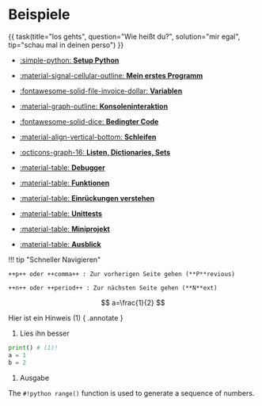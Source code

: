 # Beispiele

{{ task(title="los gehts", question="Wie heißt du?", solution="mir egal", tip="schau mal in deinen perso") }}


<div class="grid cards" markdown>

- [:simple-python: **Setup Python**](mengenlehre/verschiedene_schreibweisen)

- [:material-signal-cellular-outline: **Mein erstes Programm**](lineare_funktionen/lineare_funktionen.md)

- [:fontawesome-solid-file-invoice-dollar: **Variablen**](deskriptive_statistik/index.md)

- [:material-graph-outline: **Konsoleninteraktion**](verteilung/verteilung.md)

- [:fontawesome-solid-dice: **Bedingter Code**](wahrscheinlichkeitstheorie/wahrscheinlichkeitstheorie.md)

- [:material-align-vertical-bottom: **Schleifen**](hypothesentest/hypothesentest.md)

- [:octicons-graph-16: **Listen, Dictionaries, Sets**](regression/regression.md)

- [:material-table: **Debugger**](anova/anova.md)

- [:material-table: **Funktionen**](anova/anova.md)

- [:material-table: **Einrückungen verstehen**](anova/anova.md)

- [:material-table: **Unittests**](anova/anova.md)

- [:material-table: **Miniprojekt**](anova/anova.md)

- [:material-table: **Ausblick**](anova/anova.md)

</div>



!!! tip "Schneller Navigieren"

    ++p++ oder ++comma++ : Zur vorherigen Seite gehen (**P**revious)

    ++n++ oder ++period++ : Zur nächsten Seite gehen (**N**ext)


$$
a=\frac{1}{2}
$$

Hier ist ein Hinweis (1)
{ .annotate }

1. Lies ihn besser

```python
print() # (1)!
a = 1
b = 2 
```

1.  Ausgabe

The `#!python range()` function is used to generate a sequence of numbers.

